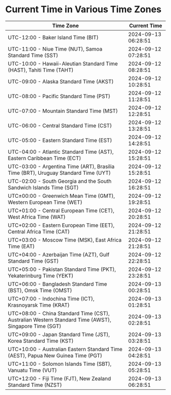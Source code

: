 # Current Time in Various Time Zones

| Time Zone | Current Time |
|-----------|--------------|
| UTC-12:00 - Baker Island Time (BIT) | 2024-09-13 06:28:51 |
| UTC-11:00 - Niue Time (NUT), Samoa Standard Time (SST) | 2024-09-12 07:28:51 |
| UTC-10:00 - Hawaii-Aleutian Standard Time (HAST), Tahiti Time (TAHT) | 2024-09-12 08:28:51 |
| UTC-09:00 - Alaska Standard Time (AKST) | 2024-09-12 10:28:51 |
| UTC-08:00 - Pacific Standard Time (PST) | 2024-09-12 11:28:51 |
| UTC-07:00 - Mountain Standard Time (MST) | 2024-09-12 12:28:51 |
| UTC-06:00 - Central Standard Time (CST) | 2024-09-12 13:28:51 |
| UTC-05:00 - Eastern Standard Time (EST) | 2024-09-12 14:28:51 |
| UTC-04:00 - Atlantic Standard Time (AST), Eastern Caribbean Time (ECT) | 2024-09-12 15:28:51 |
| UTC-03:00 - Argentina Time (ART), Brasília Time (BRT), Uruguay Standard Time (UYT) | 2024-09-12 15:28:51 |
| UTC-02:00 - South Georgia and the South Sandwich Islands Time (SGT) | 2024-09-12 16:28:51 |
| UTC±00:00 - Greenwich Mean Time (GMT), Western European Time (WET) | 2024-09-12 19:28:51 |
| UTC+01:00 - Central European Time (CET), West Africa Time (WAT) | 2024-09-12 20:28:51 |
| UTC+02:00 - Eastern European Time (EET), Central Africa Time (CAT) | 2024-09-12 21:28:51 |
| UTC+03:00 - Moscow Time (MSK), East Africa Time (EAT) | 2024-09-12 21:28:51 |
| UTC+04:00 - Azerbaijan Time (AZT), Gulf Standard Time (GST) | 2024-09-12 22:28:51 |
| UTC+05:00 - Pakistan Standard Time (PKT), Yekaterinburg Time (YEKT) | 2024-09-12 23:28:51 |
| UTC+06:00 - Bangladesh Standard Time (BST), Omsk Time (OMST) | 2024-09-13 00:28:51 |
| UTC+07:00 - Indochina Time (ICT), Krasnoyarsk Time (KRAT) | 2024-09-13 01:28:51 |
| UTC+08:00 - China Standard Time (CST), Australian Western Standard Time (AWST), Singapore Time (SGT) | 2024-09-13 02:28:51 |
| UTC+09:00 - Japan Standard Time (JST), Korea Standard Time (KST) | 2024-09-13 03:28:51 |
| UTC+10:00 - Australian Eastern Standard Time (AEST), Papua New Guinea Time (PGT) | 2024-09-13 04:28:51 |
| UTC+11:00 - Solomon Islands Time (SBT), Vanuatu Time (VUT) | 2024-09-13 05:28:51 |
| UTC+12:00 - Fiji Time (FJT), New Zealand Standard Time (NZST) | 2024-09-13 06:28:51 |
